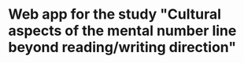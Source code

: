 # Web app for the study "Cultural aspects of the mental number line beyond reading/writing direction"
